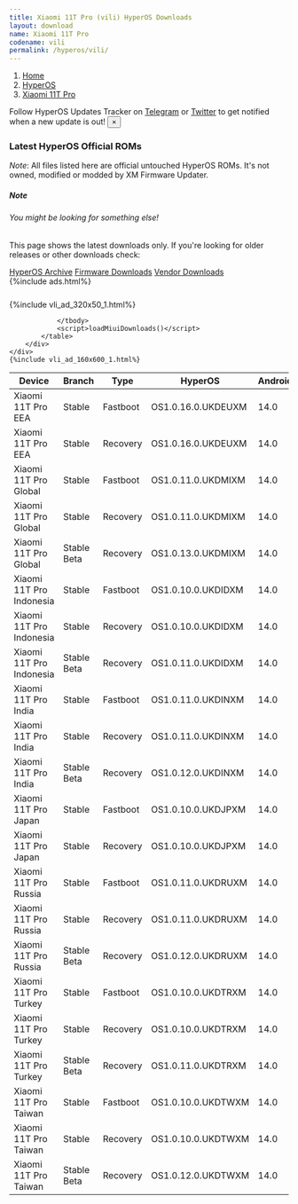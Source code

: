 ```yaml
---
title: Xiaomi 11T Pro (vili) HyperOS Downloads
layout: download
name: Xiaomi 11T Pro
codename: vili
permalink: /hyperos/vili/
---
```

<nav aria-label="breadcrumb">
    <ol class="breadcrumb">
        <li class="breadcrumb-item"><a href="/">Home</a></li>
        <li class="breadcrumb-item"><a href="/hyperos/">HyperOS</a></li>
        <li class="breadcrumb-item active" aria-current="page"><a href="/hyperos/vili/">Xiaomi 11T Pro</a></li>
    </ol>
</nav>
<div class="alert alert-primary alert-dismissible fade show" role="alert">
    Follow HyperOS Updates Tracker on <a href="https://t.me/MIUIUpdatesTracker" class="alert-link">Telegram</a>
     or <a href="https://twitter.com/MiFwUpdater" class="alert-link">Twitter</a> to get notified when a new update is out!
    <button type="button" class="close" data-dismiss="alert" aria-label="Close">
        <span aria-hidden="true">&times;</span>
    </button>
</div>

### Latest HyperOS Official ROMs
*Note*: All files listed here are official untouched HyperOS ROMs. It's not owned, modified or modded by XM Firmware Updater.
<div class="card">
  <div class="card-body">
    <h5 class="card-title">Note</h5>
    <h6 class="card-subtitle mb-2 text-muted">You might be looking for something else!</h6>
    <p class="card-text">This page shows the latest downloads only.
     If you're looking for older releases or other downloads check:</p>
    <a href="/archive/hyperos/vili/" class="card-link">HyperOS Archive</a>
    <a href="/firmware/vili/" class="card-link">Firmware Downloads</a>
    <a href="/vendor/vili/" class="card-link">Vendor Downloads</a>
  </div>
</div>
{%include ads.html%}
<div class="row justify-content-center">
    <div class="col-10">
        <div class="table-responsive-md" style="margin-top: 25px;">
            {%include vli_ad_320x50_1.html%}
            <table id="miui" class="display dt-responsive nowrap compact table table-striped table-hover table-sm">
                <thead class="thead-dark">
                    <tr>
                        <th data-ref="device">Device</th>
                        <th data-ref="branch">Branch</th>
                        <th data-ref="type">Type</th>
                        <th data-ref="miui">HyperOS</th>
                        <th data-ref="android">Android</th>
                        <th data-ref="size">Size</th>
                        <th data-ref="size">Date</th>
                        <th data-ref="link">Link</th>
                    </tr>
                </thead>
                <tbody>
                <tr><td>Xiaomi 11T Pro EEA</td><td>Stable</td><td>Fastboot</td><td>OS1.0.16.0.UKDEUXM</td><td>14.0</td><td>6.4 GB</td><td>2025-04-15</td><td><a href="/hyperos/vili/stable/OS1.0.16.0.UKDEUXM/">Download</a></td></tr>
<tr><td>Xiaomi 11T Pro EEA</td><td>Stable</td><td>Recovery</td><td>OS1.0.16.0.UKDEUXM</td><td>14.0</td><td>5.2 GB</td><td>2025-04-25</td><td><a href="/hyperos/vili/stable/OS1.0.16.0.UKDEUXM/">Download</a></td></tr>
<tr><td>Xiaomi 11T Pro Global</td><td>Stable</td><td>Fastboot</td><td>OS1.0.11.0.UKDMIXM</td><td>14.0</td><td>6.6 GB</td><td>2025-03-05</td><td><a href="/hyperos/vili/stable/OS1.0.11.0.UKDMIXM/">Download</a></td></tr>
<tr><td>Xiaomi 11T Pro Global</td><td>Stable</td><td>Recovery</td><td>OS1.0.11.0.UKDMIXM</td><td>14.0</td><td>5.3 GB</td><td>2025-04-01</td><td><a href="/hyperos/vili/stable/OS1.0.11.0.UKDMIXM/">Download</a></td></tr>
<tr><td>Xiaomi 11T Pro Global</td><td>Stable Beta</td><td>Recovery</td><td>OS1.0.13.0.UKDMIXM</td><td>14.0</td><td>5.3 GB</td><td>2025-05-15</td><td><a href="/hyperos/vili/stable beta/OS1.0.13.0.UKDMIXM/">Download</a></td></tr>
<tr><td>Xiaomi 11T Pro Indonesia</td><td>Stable</td><td>Fastboot</td><td>OS1.0.10.0.UKDIDXM</td><td>14.0</td><td>6.5 GB</td><td>2025-03-05</td><td><a href="/hyperos/vili/stable/OS1.0.10.0.UKDIDXM/">Download</a></td></tr>
<tr><td>Xiaomi 11T Pro Indonesia</td><td>Stable</td><td>Recovery</td><td>OS1.0.10.0.UKDIDXM</td><td>14.0</td><td>5.2 GB</td><td>2025-04-01</td><td><a href="/hyperos/vili/stable/OS1.0.10.0.UKDIDXM/">Download</a></td></tr>
<tr><td>Xiaomi 11T Pro Indonesia</td><td>Stable Beta</td><td>Recovery</td><td>OS1.0.11.0.UKDIDXM</td><td>14.0</td><td>5.2 GB</td><td>2025-05-14</td><td><a href="/hyperos/vili/stable beta/OS1.0.11.0.UKDIDXM/">Download</a></td></tr>
<tr><td>Xiaomi 11T Pro India</td><td>Stable</td><td>Fastboot</td><td>OS1.0.11.0.UKDINXM</td><td>14.0</td><td>5.9 GB</td><td>2025-03-05</td><td><a href="/hyperos/vili/stable/OS1.0.11.0.UKDINXM/">Download</a></td></tr>
<tr><td>Xiaomi 11T Pro India</td><td>Stable</td><td>Recovery</td><td>OS1.0.11.0.UKDINXM</td><td>14.0</td><td>5.0 GB</td><td>2025-04-01</td><td><a href="/hyperos/vili/stable/OS1.0.11.0.UKDINXM/">Download</a></td></tr>
<tr><td>Xiaomi 11T Pro India</td><td>Stable Beta</td><td>Recovery</td><td>OS1.0.12.0.UKDINXM</td><td>14.0</td><td>5.0 GB</td><td>2025-05-14</td><td><a href="/hyperos/vili/stable beta/OS1.0.12.0.UKDINXM/">Download</a></td></tr>
<tr><td>Xiaomi 11T Pro Japan</td><td>Stable</td><td>Fastboot</td><td>OS1.0.10.0.UKDJPXM</td><td>14.0</td><td>6.3 GB</td><td>2025-03-05</td><td><a href="/hyperos/vili/stable/OS1.0.10.0.UKDJPXM/">Download</a></td></tr>
<tr><td>Xiaomi 11T Pro Japan</td><td>Stable</td><td>Recovery</td><td>OS1.0.10.0.UKDJPXM</td><td>14.0</td><td>5.0 GB</td><td>2025-04-02</td><td><a href="/hyperos/vili/stable/OS1.0.10.0.UKDJPXM/">Download</a></td></tr>
<tr><td>Xiaomi 11T Pro Russia</td><td>Stable</td><td>Fastboot</td><td>OS1.0.11.0.UKDRUXM</td><td>14.0</td><td>6.3 GB</td><td>2025-03-05</td><td><a href="/hyperos/vili/stable/OS1.0.11.0.UKDRUXM/">Download</a></td></tr>
<tr><td>Xiaomi 11T Pro Russia</td><td>Stable</td><td>Recovery</td><td>OS1.0.11.0.UKDRUXM</td><td>14.0</td><td>5.0 GB</td><td>2025-04-01</td><td><a href="/hyperos/vili/stable/OS1.0.11.0.UKDRUXM/">Download</a></td></tr>
<tr><td>Xiaomi 11T Pro Russia</td><td>Stable Beta</td><td>Recovery</td><td>OS1.0.12.0.UKDRUXM</td><td>14.0</td><td>5.0 GB</td><td>2025-05-14</td><td><a href="/hyperos/vili/stable beta/OS1.0.12.0.UKDRUXM/">Download</a></td></tr>
<tr><td>Xiaomi 11T Pro Turkey</td><td>Stable</td><td>Fastboot</td><td>OS1.0.10.0.UKDTRXM</td><td>14.0</td><td>6.3 GB</td><td>2025-03-05</td><td><a href="/hyperos/vili/stable/OS1.0.10.0.UKDTRXM/">Download</a></td></tr>
<tr><td>Xiaomi 11T Pro Turkey</td><td>Stable</td><td>Recovery</td><td>OS1.0.10.0.UKDTRXM</td><td>14.0</td><td>5.2 GB</td><td>2025-04-02</td><td><a href="/hyperos/vili/stable/OS1.0.10.0.UKDTRXM/">Download</a></td></tr>
<tr><td>Xiaomi 11T Pro Turkey</td><td>Stable Beta</td><td>Recovery</td><td>OS1.0.11.0.UKDTRXM</td><td>14.0</td><td>5.2 GB</td><td>2025-05-14</td><td><a href="/hyperos/vili/stable beta/OS1.0.11.0.UKDTRXM/">Download</a></td></tr>
<tr><td>Xiaomi 11T Pro Taiwan</td><td>Stable</td><td>Fastboot</td><td>OS1.0.10.0.UKDTWXM</td><td>14.0</td><td>5.8 GB</td><td>2025-03-05</td><td><a href="/hyperos/vili/stable/OS1.0.10.0.UKDTWXM/">Download</a></td></tr>
<tr><td>Xiaomi 11T Pro Taiwan</td><td>Stable</td><td>Recovery</td><td>OS1.0.10.0.UKDTWXM</td><td>14.0</td><td>4.9 GB</td><td>2025-04-01</td><td><a href="/hyperos/vili/stable/OS1.0.10.0.UKDTWXM/">Download</a></td></tr>
<tr><td>Xiaomi 11T Pro Taiwan</td><td>Stable Beta</td><td>Recovery</td><td>OS1.0.12.0.UKDTWXM</td><td>14.0</td><td>4.9 GB</td><td>2025-05-14</td><td><a href="/hyperos/vili/stable beta/OS1.0.12.0.UKDTWXM/">Download</a></td></tr>

                </tbody>
                <script>loadMiuiDownloads()</script>
            </table>
        </div>
    </div>
    {%include vli_ad_160x600_1.html%}
</div>
